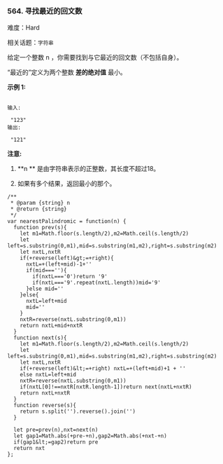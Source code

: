 ### 564. 寻找最近的回文数

难度：Hard

相关话题：`字符串`

给定一个整数 n ，你需要找到与它最近的回文数（不包括自身）。



&ldquo;最近的&rdquo;定义为两个整数 **差的绝对值** 最小。



 **示例 1:** 





```

输入:

 "123"
输出:

 "121"

```

 **注意:** 





1.  **n ** 是由字符串表示的正整数，其长度不超过18。

2. 如果有多个结果，返回最小的那个。






```
/**
 * @param {string} n
 * @return {string}
 */
var nearestPalindromic = function(n) {
  function prev(s){
    let m1=Math.floor(s.length/2),m2=Math.ceil(s.length/2)
    let left=s.substring(0,m1),mid=s.substring(m1,m2),right=s.substring(m2)
    let nxtL,nxtR
    if(+reverse(left)&gt;=+right){
      nxtL=+(left+mid)-1+''
      if(mid===''){
        if(nxtL==='0')return '9'
        if(nxtL==='9'.repeat(nxtL.length))mid='9'
      }else mid=''
    }else{
      nxtL=left+mid
      mid=''
    }
    nxtR=reverse(nxtL.substring(0,m1))
    return nxtL+mid+nxtR
  }
  function next(s){
    let m1=Math.floor(s.length/2),m2=Math.ceil(s.length/2)
    let left=s.substring(0,m1),mid=s.substring(m1,m2),right=s.substring(m2)
    let nxtL,nxtR
    if(+reverse(left)&lt;=+right) nxtL=+(left+mid)+1 + ''
    else nxtL=left+mid
    nxtR=reverse(nxtL.substring(0,m1))
    if(nxtL[0]!==nxtR[nxtR.length-1])return next(nxtL+nxtR)
    return nxtL+nxtR
  }
  function reverse(s){
    return s.split('').reverse().join('')
  }

  let pre=prev(n),nxt=next(n)
  let gap1=Math.abs(+pre-+n),gap2=Math.abs(+nxt-+n)
  if(gap1&lt;=gap2)return pre
  return nxt
};



```
